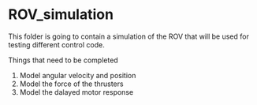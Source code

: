 # ROV_simulation

This folder is going to contain a simulation of the ROV that will be used for testing different control code.

Things that need to be completed


1. Model angular velocity and position
2. Model the force of the thrusters
3. Model the dalayed motor response
